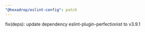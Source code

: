 ```yaml
---
"@hexadrop/eslint-config": patch
---
```


fix(deps): update dependency eslint-plugin-perfectionist to v3.9.1
